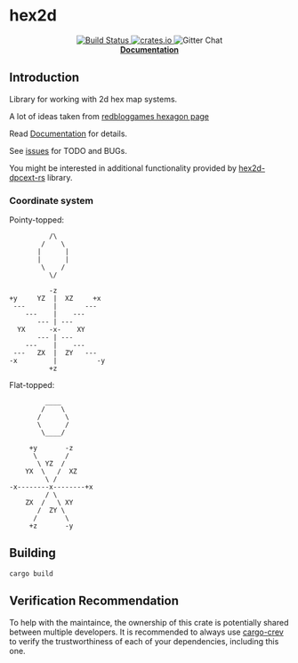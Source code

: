 # hex2d

<p align="center">
  <a href="https://travis-ci.org/dpc/hex2d-rs">
      <img src="https://img.shields.io/travis/dpc/hex2d-rs/master.svg?style=flat-square" alt="Build Status">
  </a>
  <a href="https://crates.io/crates/hex2d">
      <img src="http://meritbadge.herokuapp.com/hex2d?style=flat-square" alt="crates.io">
  </a>
  <img src="https://img.shields.io/badge/GITTER-join%20chat-green.svg?style=flat-square" alt="Gitter Chat">
  <br>
  <strong><a href="https://docs.rs/hex2d">Documentation</a></strong>
</p>


## Introduction

Library for working with 2d hex map systems.

A lot of ideas taken from [redbloggames hexagon page][hexagon]

[hexagon]: http://www.redblobgames.com/grids/hexagons/
[hex2d-rs]: http://github.com/dpc/hex2d-rs
[hex2d-dpcext-rs]: http://github.com/dpc/hex2d-dpcext-rs

Read [Documentation](https://docs.rs/hex2d) for details.

See [issues](//github.com/dpc/hex2d-rs/issues/) for TODO and BUGs.

You might be interested in additional functionality provided by [hex2d-dpcext-rs] library.

### Coordinate system

Pointy-topped:

              /\
            /    \
           |      |
           |      |
            \    /
              \/

              -z
    +y     YZ  |  XZ     +x
     ---       |       ---
        ---    |    ---
           --- | ---
      YX      -x-    XY
           --- | ---
        ---    |    ---
     ---   ZX  |  ZY   ---
    -x         |          -y
              +z

Flat-topped:

             ____
            /    \
           /      \
           \      /
            \____/

         +y       -z
          \       /
           \ YZ  /
        YX  \   /  XZ
             \ /
    -x--------x--------+x
             / \
        ZX  /   \ XY
           /  ZY \
          /       \
         +z       -y

## Building

    cargo build
    
    
## Verification Recommendation

To help with the maintaince, the ownership of this crate is potentially shared between multiple developers.
It is recommended to always use [cargo-crev](https://github.com/crev-dev/cargo-crev)
to verify the trustworthiness of each of your dependencies, including this one.
